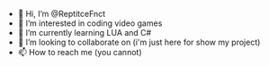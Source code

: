 - 👋 Hi, I’m @ReptitceFnct
- 👀 I’m interested in coding video games
- 🌱 I’m currently learning LUA and C#
- 💞️ I’m looking to collaborate on (i'm just here for show my project)
- 📫 How to reach me (you cannot)

<!---
ReptitceFnct/ReptitceFnct is a ✨ special ✨ repository because its `README.md` (this file) appears on your GitHub profile.
You can click the Preview link to take a look at your changes.
--->
